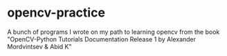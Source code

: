 # opencv-practice
A bunch of programs I wrote on my path to learning opencv from the book "OpenCV-Python Tutorials Documentation Release 1 by Alexander Mordvintsev &amp; Abid K"
